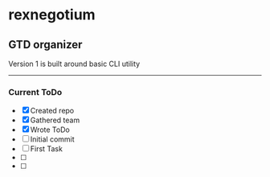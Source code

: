 # rexnegotium
GTD organizer
----

Version 1 is built around basic CLI utility

----

### Current ToDo
- [x] Created repo
- [x] Gathered team
- [x] Wrote ToDo
- [ ] Initial commit
- [ ] First Task
- [ ] 
- [ ] 
